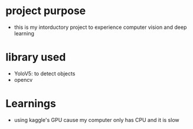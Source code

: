 # project purpose
- this is my intorductory project to experience computer vision and deep learning

# library used
- YoloV5: to detect objects
- opencv

# Learnings
- using kaggle's GPU cause my computer only has CPU and it is slow